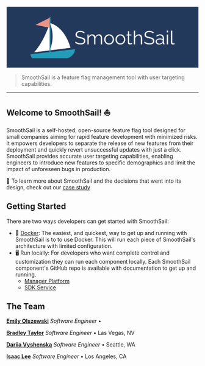 ![SmoothSail header](https://github.com/smooth-sail/.github/blob/main/images/smoothsail-header.png)

> SmoothSail is a feature flag management tool with user targeting capabilities.

---

## Welcome to SmoothSail! ⛵

SmoothSail is a self-hosted, open-source feature flag tool designed for small companies aiming for rapid feature development with minimized risks. It empowers developers to separate the release of new features from their deployment and quickly revert unsuccessful updates with just a click. SmoothSail provides accurate user targeting capabilities, enabling engineers to introduce new features to specific demographics and limit the impact of unforeseen bugs in production.

📄 To learn more about SmoothSail and the decisions that went into its design, check out our <a href="https://smooth-sail.github.io/case-study" target="_blank">case study</a>

## Getting Started

There are two ways developers can get started with SmoothSail:

- 🐳 [Docker](https://github.com/smooth-sail/smoothsail#1-setting-up-smoothsail): The easiest, and quickest, way to get up and running with SmoothSail is to to use Docker. This will run each piece of SmoothSail's architecture with limited configuration.
- 🖥️ Run locally: For developers who want complete control and customization they can run each component locally. Each SmoothSail component's GitHub repo is available with documentation to get up and running.
  - [Manager Platform](https://github.com/smooth-sail/smoothsail-manager)
  - [SDK Service](https://github.com/smooth-sail/smoothsail-sdk-service)

## The Team

**<a href="#" target="_blank">Emily Olszewski</a>** _Software Engineer_ •

**<a href="#" target="_blank">Bradley Taylor</a>** _Software Engineer_ • Las Vegas, NV

**<a href="#" target="_blank">Dariia Vyshenska</a>** _Software Engineer_ • Seattle, WA

**<a href="#" target="_blank">Isaac Lee</a>** _Software Engineer_ • Los Angeles, CA
